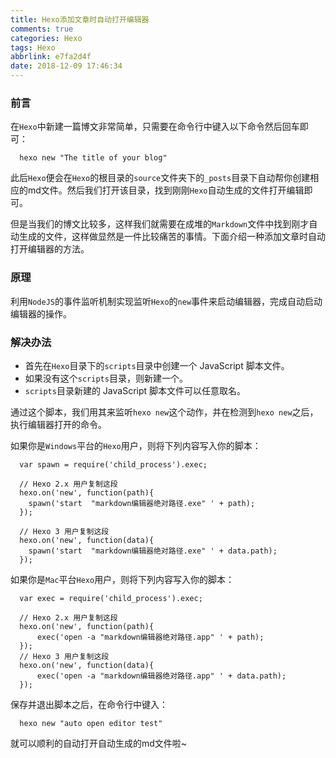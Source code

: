 ```yaml
---
title: Hexo添加文章时自动打开编辑器
comments: true
categories: Hexo
tags: Hexo
abbrlink: e7fa2d4f
date: 2018-12-09 17:46:34
---
```


### 前言
在`Hexo`中新建一篇博文非常简单，只需要在命令行中键入以下命令然后回车即可：
```
  hexo new "The title of your blog"
```
此后`Hexo`便会在`Hexo`的根目录的`source`文件夹下的`_posts`目录下自动帮你创建相应的md文件。然后我们打开该目录，找到刚刚`Hexo`自动生成的文件打开编辑即可。

但是当我们的博文比较多，这样我们就需要在成堆的`Markdown`文件中找到刚才自动生成的文件，这样做显然是一件比较痛苦的事情。下面介绍一种添加文章时自动打开编辑器的方法。

### 原理
利用`NodeJS`的事件监听机制实现监听`Hexo`的`new`事件来启动编辑器，完成自动启动编辑器的操作。  

### 解决办法
- 首先在`Hexo`目录下的`scripts`目录中创建一个 JavaScript 脚本文件。
- 如果没有这个`scripts`目录，则新建一个。
- `scripts`目录新建的 JavaScript 脚本文件可以任意取名。

通过这个脚本，我们用其来监听`hexo new`这个动作，并在检测到`hexo new`之后，执行编辑器打开的命令。

如果你是`Windows`平台的`Hexo`用户，则将下列内容写入你的脚本：
```
  var spawn = require('child_process').exec;

  // Hexo 2.x 用户复制这段
  hexo.on('new', function(path){
    spawn('start  "markdown编辑器绝对路径.exe" ' + path);
  });

  // Hexo 3 用户复制这段
  hexo.on('new', function(data){
    spawn('start  "markdown编辑器绝对路径.exe" ' + data.path);
  });
```
如果你是`Mac`平台`Hexo`用户，则将下列内容写入你的脚本：
```
  var exec = require('child_process').exec;

  // Hexo 2.x 用户复制这段
  hexo.on('new', function(path){
      exec('open -a "markdown编辑器绝对路径.app" ' + path);
  });
  // Hexo 3 用户复制这段
  hexo.on('new', function(data){
      exec('open -a "markdown编辑器绝对路径.app" ' + data.path);
  });
```
保存并退出脚本之后，在命令行中键入：
```
  hexo new "auto open editor test"
```
就可以顺利的自动打开自动生成的md文件啦~
